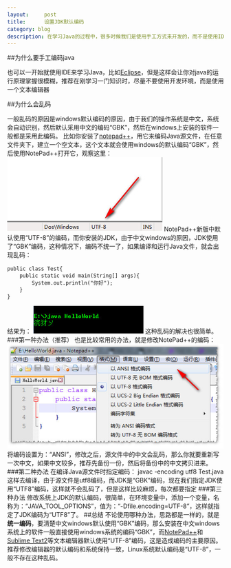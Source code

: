 ```yaml
---
layout:     post
title:      设置JDK默认编码
category: blog
description: 在学习Java的过程中，很多时候我们是使用手工方式来开发的，而不是使用IDE，在windows上使用javac口令编码java源文件和使用java运行字节码文件，有时候会出现乱码问题。
---
```


##为什么要手工编码java

也可以一开始就使用IDE来学习Java，比如[Eclipse][]，但是这样会让你对java的运行原理掌握很模糊，推荐在刚学习一门知识时，尽量不要使用开发环境，而是使用一个文本编辑器

##为什么会乱码

一般乱码的原因是windows默认编码的原因，由于我们的操作系统是中文，系统会自动识别，然后默认采用中文的编码“GBK”，然后在windows上安装的软件一般都是采用此编码。
比如你安装了[notepad++][]，用它来编码Java源文件，在任意文件夹下，建立一个空文本，这个文本就会使用windows的默认编码“GBK”，然后使用NotePad++打开它，观察这里：
![](/images/java-coding/2013-09-23_115411.jpg)
NotePad++新版中默认使用“UTF-8”的编码，而你安装的JDK，由于中文windows的原因，JDK使用了“GBK”编码，这种情况下，编码不统一了，如果编译和运行Java文件，就会出现乱码：

    public class Test{
	    public static void main(String[] args){
		    System.out.println("你好");
	    }
	}
结果为：
![](/images/java-coding/2013-09-23_113846.jpg)
这种乱码的解决也很简单。
###第一种办法（推荐）
也是比较常用的办法，就是修改NotePad++的编码：
![](/images/java-coding/2013-09-23_114039.jpg)
将编码设置为：“ANSI”，修改之后，源文件中的中文会乱码，那么你就要重新写一次中文，如果中文较多，推荐先备份一份，然后将备份中的中文拷贝进来。
###第二种办法
在编译Java源文件时指定编码：
	javac -encoding utf8 Test.java
这样去编译，由于源文件是utf8编码，而JDK是“GBK”编码，现在我们指定JDK使用“UTF8”编码，这样就不会乱码了，但是这样比较麻烦，每次都要指定
###第三种办法
修改系统上JDK的默认编码，很简单，在环境变量中，添加一个变量，名称为：“JAVA_TOOL_OPTIONS”，值为：“-Dfile.encoding=UTF-8”，这样就指定了JDK编码为“UTF8”了。
##总结
不论使用哪种办法，思路都是一样的，就是**统一编码**，要清楚中文windows默认使用“GBK”编码，那么安装在中文windows系统上的软件一般直接使用windows系统的编码“GBK”，而[NotePad++][]和[Sublime Text2][]等文本编辑器默认使用“UTF-8”编码，这是造成编码的主要原因。推荐修改编辑器的默认编码和系统保持一致，Linux系统默认编码是“UTF-8”，一般不存在这种乱码。

[Eclipse]: http://www.eclipse.org/downloads/
[NotePad++]: http://notepad-plus-plus.org/
[Sublime Text2]: http://www.sublimetext.com/2